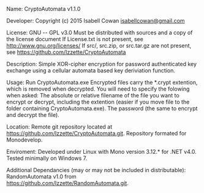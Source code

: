 
Name:
CryptoAutomata v1.1.0

Developer:
Copyright (c) 2015 Isabell Cowan
<isabellcowan@gmail.com>

License:
GNU -- GPL v3.0
Must be distributed with sources and a copy of the license document
If License.txt is not present, see <http://www.gnu.org/licenses/>
If src/, src.zip, or src.tar.gz are not present, see <https://github.com/Izzette/CryptoAutomata>

Description:
Simple XOR-cipher encryption for password authenticated key exchange using a cellular automata based key deriviation function.

Usage:
Run CryptoAutomata.exe
Encrypted files carry the *.crypt extention, which is removed when decrypted.
You will need to specify the folowing when asked:
	The absolute or relative filename of the file you want to encrypt or decrypt, including the extention (easier if you move file to the folder containing CryptoAutomata.exe).
	The password (the same to encrypt and decrypt the file).

Location:
Remote git repository located at <https://github.com/Izzette/CryptoAutomata.git>.
Repository formated for Monodevelop.

Enviroment:
Developed under Linux with Mono version 3.12.* for .NET v4.0.
Tested minimally on Windows 7.

Additional Dependancies (may or may not be included in distributable):
RandomAutomata v1.0 from <https://github.com/Izzette/RandomAutomata.git>.
